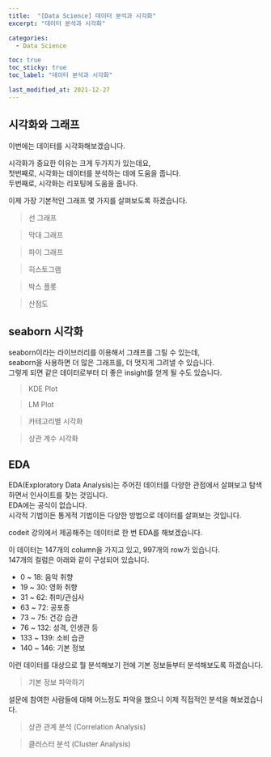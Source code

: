 ```yaml
---
title:  "[Data Science] 데이터 분석과 시각화"
excerpt: "데이터 분석과 시각화"

categories:
  - Data Science

toc: true
toc_sticky: true
toc_label: "데이터 분석과 시각화"

last_modified_at: 2021-12-27
---
```


## 시각화와 그래프

이번에는 데이터를 시각화해보겠습니다.

시각화가 중요한 이유는 크게 두가지가 있는데요,<br>
첫번째로, 시각화는 데이터를 분석하는 데에 도움을 줍니다.<br>
두번째로, 시각화는 리포팅에 도움을 줍니다.

이제 가장 기본적인 그래프 몇 가지를 살펴보도록 하겠습니다.

> 선 그래프

<script src="https://gist.github.com/Geniemo/fecec296ad18c2cb28421411f397a4be.js"></script>

> 막대 그래프

<script src="https://gist.github.com/Geniemo/f0ebe5546ccab6ddabdb3d3c380fa56c.js"></script>

> 파이 그래프

<script src="https://gist.github.com/Geniemo/563b8a6df9ff76a20389d3f7236719a7.js"></script>

> 히스토그램

<script src="https://gist.github.com/Geniemo/5cc9fc3313f4331c4e78cdc695629656.js"></script>

> 박스 플롯

<script src="https://gist.github.com/Geniemo/a5029462360515432d5266a153dc3339.js"></script>

> 산점도

<script src="https://gist.github.com/Geniemo/bef0ac3aa08bb1b2e1bea6ce681aebc7.js"></script>

## seaborn 시각화

seaborn이라는 라이브러리를 이용해서 그래프를 그릴 수 있는데,<br>
seaborn을 사용하면 더 많은 그래프를, 더 멋지게 그려낼 수 있습니다.<br>
그렇게 되면 같은 데이터로부터 더 좋은 insight를 얻게 될 수도 있습니다.

> KDE Plot

<script src="https://gist.github.com/Geniemo/956443fb55ddca2dcaf4729bb1f1b1ad.js"></script>

> LM Plot

<script src="https://gist.github.com/Geniemo/0cb6bd438ec71403ec09f6459a1e709f.js"></script>

> 카테고리별 시각화

<script src="https://gist.github.com/Geniemo/f082326cade70e4b3db4c3b967c5c170.js"></script>

> 상관 계수 시각화

<script src="https://gist.github.com/Geniemo/e4e18dd621b298dc1eca43aff15a74e4.js"></script>

## EDA

EDA(Exploratory Data Analysis)는 주어진 데이터를 다양한 관점에서 살펴보고 탐색하면서 인사이트를 찾는 것입니다.<br>
EDA에는 공식이 없습니다.<br>
시각적 기법이든 통게적 기법이든 다양한 방법으로 데이터를 살펴보는 것입니다.

codeit 강의에서 제공해주는 데이터로 한 번 EDA를 해보겠습니다.

이 데이터는 147개의 column을 가지고 있고, 997개의 row가 있습니다.<br>
147개의 컬럼은 아래와 같이 구성되어 있습니다.

- 0 ~ 18: 음악 취향
- 19 ~ 30: 영화 취향
- 31 ~ 62: 취미/관심사
- 63 ~ 72: 공포증
- 73 ~ 75: 건강 습관
- 76 ~ 132: 성격, 인생관 등
- 133 ~ 139: 소비 습관
- 140 ~ 146: 기본 정보

이런 데이터를 대상으로 뭘 분석해보기 전에 기본 정보들부터 분석해보도록 하겠습니다.

> 기본 정보 파악하기

<script src="https://gist.github.com/Geniemo/afceebf6039c7c3b8be7e8495e0ac22c.js"></script>

설문에 참여한 사람들에 대해 어느정도 파악을 했으니 이제 직접적인 분석을 해보겠습니다.

> 상관 관계 분석 (Correlation Analysis)

<script src="https://gist.github.com/Geniemo/06934d94884a13348bc6fc3584b01e44.js"></script>

> 클러스터 분석 (Cluster Analysis)

<script src="https://gist.github.com/Geniemo/5ff96c1149d717e19eac3c6814dd25af.js"></script>

